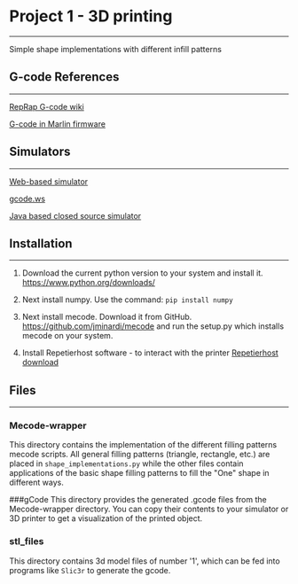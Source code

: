 # Project 1 - 3D printing
-------------------------
Simple shape implementations with different infill patterns



## G-code References
--------------------
[RepRap G-code wiki](http://reprap.org/wiki/G-code)

[G-code in Marlin firmware](https://github.com/MarlinFirmware/Marlin/wiki/G-Code-in-Marlin)


## Simulators
--------------
[Web-based simulator](https://nraynaud.github.io/webgcode/)

[gcode.ws](http://gcode.ws)

[Java based closed source simulator](http://gcodeprintr.dietzm.de/#GCodeSimulator)

## Installation
----------------
1. Download the current python version to your system and install it.
https://www.python.org/downloads/

2. Next install numpy. Use the command:
`pip install numpy`

3. Next install mecode. Download it from GitHub.
https://github.com/jminardi/mecode and run the setup.py which installs mecode on your system.

4. Install Repetierhost software - to interact with the printer
[Repetierhost download](http://www.repetier.com/download-now/)

## Files
--------

### Mecode-wrapper
This directory contains the implementation of the different filling patterns
mecode scripts. All general filling patterns (triangle, rectangle, etc.) are
placed in `shape_implementations.py` while the other files contain applications
of the basic shape filling patterns to fill the "One" shape in different ways.

###gCode
This directory provides the generated .gcode files from the Mecode-wrapper
directory. You can copy their contents to your simulator or 3D printer to get a
visualization of the printed object.

### stl_files
This directory contains 3d model files of number '1', which can be fed into
programs like `Slic3r` to generate the gcode.
